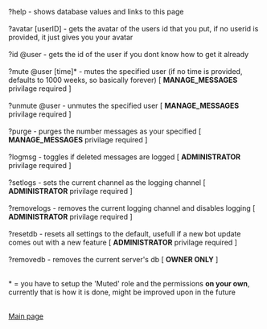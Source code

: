 ?help - shows database values and links to this page <br /> <br />
?avatar \[userID\] - gets the avatar of the users id that you put, if no userid is provided, it just gives you your avatar <br /> <br />
?id @user - gets the id of the user if you dont know how to get it already <br /> <br />
?mute @user \[time\]* - mutes the specified user \(if no time is provided, defaults to 1000 weeks, so basically forever\) [ **MANAGE_MESSAGES** privilage required ] <br /> <br />
?unmute @user - unmutes the specified user [ **MANAGE_MESSAGES** privilage required ] <br /> <br />
?purge <number> - purges the number messages as your specified [ **MANAGE_MESSAGES** privilage required ] <br /> <br />
?logmsg - toggles if deleted messages are logged [ **ADMINISTRATOR** privilage required ] <br /> <br />
?setlogs - sets the current channel as the logging channel [ **ADMINISTRATOR** privilage required ] <br /> <br />
?removelogs - removes the current logging channel and disables logging [ **ADMINISTRATOR** privilage required ] <br /> <br />
?resetdb - resets all settings to the default, usefull if a new bot update comes out with a new feature [ **ADMINISTRATOR** privilage required ] <br /> <br />
?removedb - removes the current server's db [ **OWNER ONLY** ] <br /> <br />

\* = you have to setup the 'Muted' role and the permissions **on your own**, currently that is how it is done, might be improved upon in the future <br /> <br />

[Main page](https://hub.koneko.link/astrobot/)
